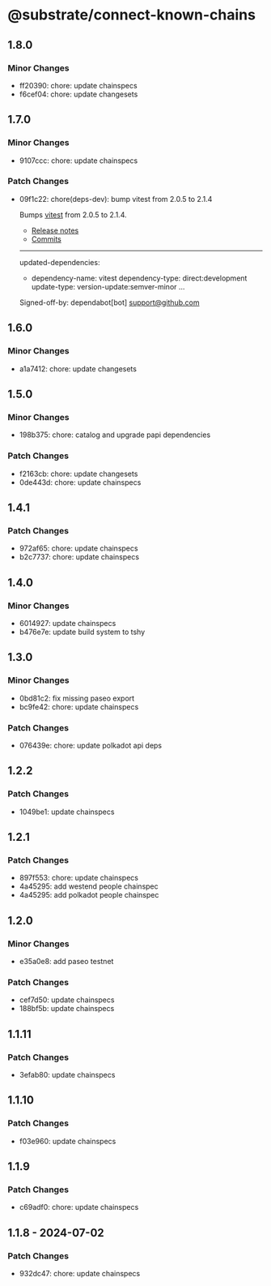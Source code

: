 # @substrate/connect-known-chains

## 1.8.0

### Minor Changes

- ff20390: chore: update chainspecs
- f6cef04: chore: update changesets

## 1.7.0

### Minor Changes

- 9107ccc: chore: update chainspecs

### Patch Changes

- 09f1c22: chore(deps-dev): bump vitest from 2.0.5 to 2.1.4

  Bumps [vitest](https://github.com/vitest-dev/vitest/tree/HEAD/packages/vitest) from 2.0.5 to 2.1.4.

  - [Release notes](https://github.com/vitest-dev/vitest/releases)
  - [Commits](https://github.com/vitest-dev/vitest/commits/v2.1.4/packages/vitest)

  ***

  updated-dependencies:

  - dependency-name: vitest
    dependency-type: direct:development
    update-type: version-update:semver-minor
    ...

  Signed-off-by: dependabot[bot] <support@github.com>

## 1.6.0

### Minor Changes

- a1a7412: chore: update changesets

## 1.5.0

### Minor Changes

- 198b375: chore: catalog and upgrade papi dependencies

### Patch Changes

- f2163cb: chore: update changesets
- 0de443d: chore: update chainspecs

## 1.4.1

### Patch Changes

- 972af65: chore: update chainspecs
- b2c7737: chore: update chainspecs

## 1.4.0

### Minor Changes

- 6014927: update chainspecs
- b476e7e: update build system to tshy

## 1.3.0

### Minor Changes

- 0bd81c2: fix missing paseo export
- bc9fe42: chore: update chainspecs

### Patch Changes

- 076439e: chore: update polkadot api deps

## 1.2.2

### Patch Changes

- 1049be1: update chainspecs

## 1.2.1

### Patch Changes

- 897f553: chore: update chainspecs
- 4a45295: add westend people chainspec
- 4a45295: add polkadot people chainspec

## 1.2.0

### Minor Changes

- e35a0e8: add paseo testnet

### Patch Changes

- cef7d50: update chainspecs
- 188bf5b: update chainspecs

## 1.1.11

### Patch Changes

- 3efab80: update chainspecs

## 1.1.10

### Patch Changes

- f03e960: update chainspecs

## 1.1.9

### Patch Changes

- c69adf0: chore: update chainspecs

## 1.1.8 - 2024-07-02

### Patch Changes

- 932dc47: chore: update chainspecs
